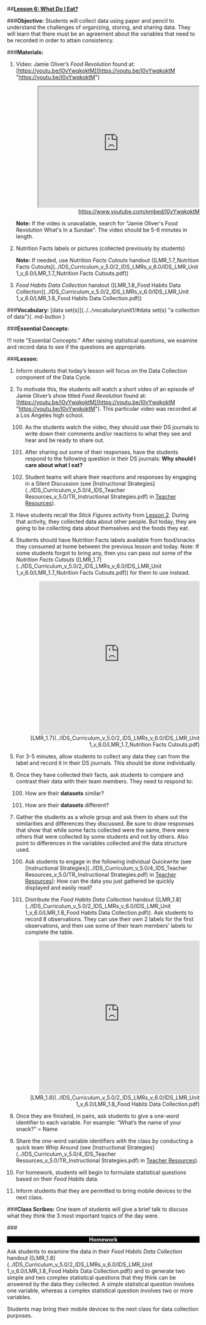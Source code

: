 ##**<u>Lesson 6: What Do I Eat?</u>**

###**Objective:**
Students will collect data using paper and pencil to understand the challenges of organizing, storing, and
sharing data. They will learn that there must be an agreement about the variables that need to be
recorded in order to attain consistency.

###**Materials:**
1. Video: Jamie Oliver’s *Food Revolution* found at:<br>
    [https://youtu.be/I0vYwqkoktM](https://youtu.be/I0vYwqkoktM "https://youtu.be/I0vYwqkoktM")

    <div align="right"><iframe width="420" height="315"
    src="https://www.youtube.com/embed/I0vYwqkoktM" allowfullscreen>
    </iframe><br><a href="https://www.youtube.com/embed/I0vYwqkoktM">https://www.youtube.com/embed/I0vYwqkoktM</a></div>

    **Note:** If the video is unavailable, search for "Jamie Oliver's Food Revolution What's In a
    Sundae". The video should be 5-6 minutes in length.

2. Nutrition Facts labels or pictures (collected previously by students)

    **Note:** If needed, use *Nutrition Facts Cutouts* handout ([LMR_1.7_Nutrition Facts Cutouts](../IDS_Curriculum_v_5.0/2_IDS_LMRs_v_6.0/IDS_LMR_Unit 1_v_6.0/LMR_1.7_Nutrition Facts Cutouts.pdf))

3. *Food Habits Data Collection* handout ([LMR_1.8_Food Habits Data Collection](../IDS_Curriculum_v_5.0/2_IDS_LMRs_v_6.0/IDS_LMR_Unit 1_v_6.0/LMR_1.8_Food Habits Data Collection.pdf))

###**Vocabulary:**
[data set(s)](../../vocabulary/unit1/#data set(s) "a collection of data"){ .md-button }

###**Essential Concepts:**

!!! note "Essential Concepts:"
    After raising statistical questions, we examine and record data to see if the
    questions are appropriate.

###**Lesson:**
1. Inform students that today’s lesson will focus on the Data Collection component of the Data Cycle.

2. To motivate this, the students will watch a short video of an episode of Jamie Oliver’s show titled
*Food Revolution* found at: [https://youtu.be/I0vYwqkoktM](https://youtu.be/I0vYwqkoktM "https://youtu.be/I0vYwqkoktM"). This particular video was recorded at a
Los Angeles high school.

    100. As the students watch the video, they should use their DS journals to write down their
    comments and/or reactions to what they see and hear and be ready to share out.

    100. After sharing out some of their responses, have the students respond to the following
    question in their DS journals: **Why should I care about what I eat?**

    100. Student teams will share their reactions and responses by engaging in a Silent
    Discussion (see [Instructional Strategies](../IDS_Curriculum_v_5.0/4_IDS_Teacher Resources_v_5.0/TR_Instructional Strategies.pdf) in [Teacher Resources](../download/resources.md)).

3. Have students recall the *Stick Figures* activity from [Lesson 2](lesson2.md). During that activity, they collected
data about other people. But today, they are going to be collecting data about themselves and the
foods they eat.

4. Students should have Nutrition Facts labels available from food/snacks they consumed at home
    between the previous lesson and today. Note: If some students forgot to bring any, then you can
    pass out some of the *Nutrition Facts Cutouts* ([LMR_1.7](../IDS_Curriculum_v_5.0/2_IDS_LMRs_v_6.0/IDS_LMR_Unit 1_v_6.0/LMR_1.7_Nutrition Facts Cutouts.pdf)) for them to use instead.

    <div align="right"><iframe src="https://docs.google.com/viewerng/viewer?url=https://curriculum.idsucla.org/IDS_Curriculum_v_5.0/2_IDS_LMRs_v_6.0/IDS_LMR_Unit 1_v_6.0/LMR_1.7_Nutrition Facts Cutouts.pdf&embedded=true" style=" width:420px;height:400px;" frameborder="0"></iframe><br>[LMR_1.7](../IDS_Curriculum_v_5.0/2_IDS_LMRs_v_6.0/IDS_LMR_Unit 1_v_6.0/LMR_1.7_Nutrition Facts Cutouts.pdf)</div>

5. For 3-5 minutes, allow students to collect any data they can from the label and record it in their
DS journals. This should be done individually.

6. Once they have collected their facts, ask students to compare and contrast their data with their
team members. They need to respond to:

    100. How are their **datasets** similar?

    100. How are their **datasets** different?

7. Gather the students as a whole group and ask them to share out the similarities and differences
they discussed. Be sure to draw responses that show that while some facts collected were the
same, there were others that were collected by some students and not by others. Also point to
differences in the variables collected and the data structure used.

    100. Ask students to engage in the following individual Quickwrite (see [Instructional Strategies](../IDS_Curriculum_v_5.0/4_IDS_Teacher Resources_v_5.0/TR_Instructional Strategies.pdf)
    in [Teacher Resources](../download/resources.md)): How can the data you just gathered be quickly displayed and
    easily read? 

    100. Distribute the *Food Habits Data Collection* handout ([LMR_1.8](../IDS_Curriculum_v_5.0/2_IDS_LMRs_v_6.0/IDS_LMR_Unit 1_v_6.0/LMR_1.8_Food Habits Data Collection.pdf)). Ask students to record 8
    observations. They can use their own 2 labels for the first observations, and then use
    some of their team members’ labels to complete the table.
    <div align="right"><iframe src="https://docs.google.com/viewerng/viewer?url=https://curriculum.idsucla.org/IDS_Curriculum_v_5.0/2_IDS_LMRs_v_6.0/IDS_LMR_Unit 1_v_6.0/LMR_1.8_Food Habits Data Collection.pdf&embedded=true" style=" width:420px;height:400px;" frameborder="0"></iframe><br>[LMR_1.8](../IDS_Curriculum_v_5.0/2_IDS_LMRs_v_6.0/IDS_LMR_Unit 1_v_6.0/LMR_1.8_Food Habits Data Collection.pdf)</div>

8. Once they are finished, in pairs, ask students to give a one-word identifier to each variable. For
example: “What’s the name of your snack?” = Name

9. Share the one-word variable identifiers with the class by conducting a quick team Whip Around
(see [Instructional Strategies](../IDS_Curriculum_v_5.0/4_IDS_Teacher Resources_v_5.0/TR_Instructional Strategies.pdf) in [Teacher Resources](../download/resources.md)).

10. For homework, students will begin to formulate statistical questions based on their *Food Habits*
data.

11. Inform students that they are permitted to bring mobile devices to the next class.

###**Class Scribes:**
One team of students will give a brief talk to discuss what they think the 3 most important topics
of the day were.

###<p style="background: black; color: white; text-align: center;">**Homework**</p>
Ask students to examine the data in their *Food Habits Data Collection* handout ([LMR_1.8](../IDS_Curriculum_v_5.0/2_IDS_LMRs_v_6.0/IDS_LMR_Unit 1_v_6.0/LMR_1.8_Food Habits Data Collection.pdf)) and to
generate two simple and two complex statistical questions that they think can be answered by the data
they collected. A simple statistical question involves one variable, whereas a complex statistical question
involves two or more variables.

Students may bring their mobile devices to the next class for data collection purposes.